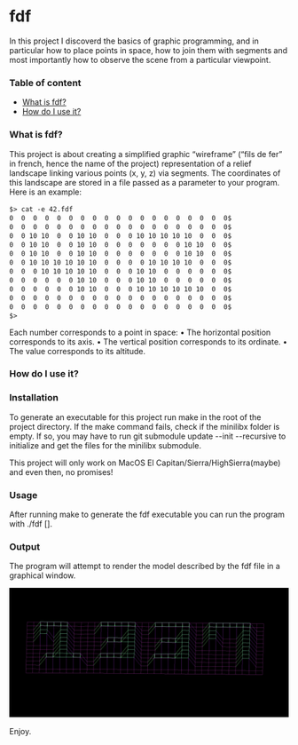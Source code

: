 # fdf
In this project I discoverd the basics of graphic programming, and in particular how
to place points in space, how to join them with segments and most importantly how to
observe the scene from a particular viewpoint.

### Table of content
* [What is fdf?](#what-is-fdf)
* [How do I use it?](#how-do-i-use-it)


### What is fdf?
This project is about creating a simplified graphic “wireframe” (“fils de fer” in french,
hence the name of the project) representation of a relief landscape linking various points
(x, y, z) via segments. The coordinates of this landscape are stored in a file passed as
a parameter to your program. Here is an example:

```
$> cat -e 42.fdf
0  0  0  0  0  0  0  0  0  0  0  0  0  0  0  0  0  0  0$
0  0  0  0  0  0  0  0  0  0  0  0  0  0  0  0  0  0  0$
0  0 10 10  0  0 10 10  0  0  0 10 10 10 10 10  0  0  0$
0  0 10 10  0  0 10 10  0  0  0  0  0  0  0 10 10  0  0$
0  0 10 10  0  0 10 10  0  0  0  0  0  0  0 10 10  0  0$
0  0 10 10 10 10 10 10  0  0  0  0 10 10 10 10  0  0  0$
0  0  0 10 10 10 10 10  0  0  0 10 10  0  0  0  0  0  0$
0  0  0  0  0  0 10 10  0  0  0 10 10  0  0  0  0  0  0$
0  0  0  0  0  0 10 10  0  0  0 10 10 10 10 10 10  0  0$
0  0  0  0  0  0  0  0  0  0  0  0  0  0  0  0  0  0  0$
0  0  0  0  0  0  0  0  0  0  0  0  0  0  0  0  0  0  0$
$>
```

Each number corresponds to a point in space:
• The horizontal position corresponds to its axis.
• The vertical position corresponds to its ordinate.
• The value corresponds to its altitude.

### How do I use it?

### Installation

To generate an executable for this project run make in the root of the project directory. If the make command fails, check if the minilibx folder is empty. If so, you may have to run git submodule update --init --recursive to initialize and get the files for the minilibx submodule.

This project will only work on MacOS El Capitan/Sierra/HighSierra(maybe) and even then, no promises!

### Usage

After running make to generate the fdf executable you can run the program with ./fdf [<filename>].

### Output
The program will attempt to render the model described by the fdf file in a graphical window.

![Example:](https://github.com/abidaaa/fdf/blob/master/1337.png)

Enjoy.